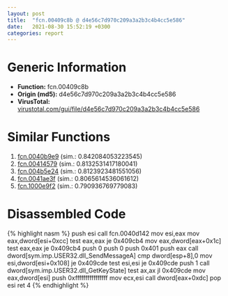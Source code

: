 ```yaml
---
layout: post
title:  "fcn.00409c8b @ d4e56c7d970c209a3a2b3c4b4cc5e586"
date:   2021-08-30 15:52:19 +0300
categories: report
---
```


# Generic Information
- **Function:** fcn.00409c8b
- **Origin (md5):** d4e56c7d970c209a3a2b3c4b4cc5e586
- **VirusTotal:** [virustotal.com/gui/file/d4e56c7d970c209a3a2b3c4b4cc5e586][virustotal_ref]



# Similar Functions

1. [fcn.0040b9e9][similar_1_ref] (sim.: 0.842084053223545)
2. [fcn.00414579][similar_2_ref] (sim.: 0.8132531417180041)
3. [fcn.004b5e24][similar_3_ref] (sim.: 0.8123923481551056)
4. [fcn.0041ae3f][similar_4_ref] (sim.: 0.8065614536061612)
5. [fcn.1000e9f2][similar_5_ref] (sim.: 0.790936769779083)


# Disassembled Code

{% highlight nasm %}
push esi
call fcn.0040d142
mov esi,eax
mov eax,dword[esi+0xcc]
test eax,eax
je 0x409cb4
mov eax,dword[eax+0x1c]
test eax,eax
je 0x409cb4
push 0
push 0
push 0x401
push eax
call dword[sym.imp.USER32.dll_SendMessageA]
cmp dword[esp+8],0
mov esi,dword[esi+0x108]
je 0x409cde
test esi,esi
je 0x409cde
push 1
call dword[sym.imp.USER32.dll_GetKeyState]
test ax,ax
jl 0x409cde
mov eax,dword[esi]
push 0xffffffffffffffff
mov ecx,esi
call dword[eax+0xdc]
pop esi
ret 4
{% endhighlight %}


[similar_1_ref]: /report/fcn.0040b9e9@a2475448bf4050c1583e1970984a4d00
[similar_2_ref]: /report/fcn.00414579@7b00dd8f2abf54a73bfb09681334ff78
[similar_3_ref]: /report/fcn.004b5e24@3e981d1767f44f5fe2446a49ffe52f4e
[similar_4_ref]: /report/fcn.0041ae3f@59aef7c08025d70f84c85db2092fc99e
[similar_5_ref]: /report/fcn.1000e9f2@481b545f5c18f2fce1caac67ddc419e8
[virustotal_ref]: https://www.virustotal.com/gui/file/d4e56c7d970c209a3a2b3c4b4cc5e586